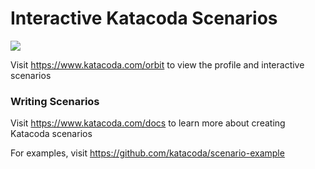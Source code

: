 # Interactive Katacoda Scenarios

[![](http://shields.katacoda.com/katacoda/orbit/count.svg)](https://www.katacoda.com/orbit "Get your profile on Katacoda.com")

Visit https://www.katacoda.com/orbit to view the profile and interactive scenarios

### Writing Scenarios
Visit https://www.katacoda.com/docs to learn more about creating Katacoda scenarios

For examples, visit https://github.com/katacoda/scenario-example
